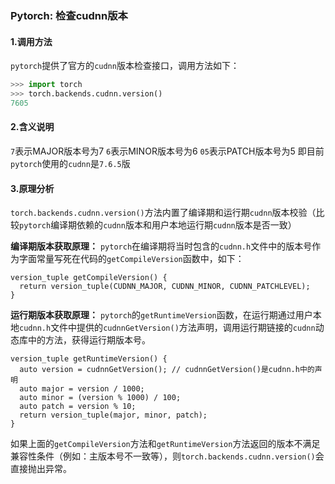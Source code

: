 ### Pytorch: 检查cudnn版本

#### 1.调用方法
`pytorch`提供了官方的`cudnn`版本检查接口，调用方法如下：

```python
>>> import torch
>>> torch.backends.cudnn.version()
7605
```


#### 2.含义说明
`7`表示MAJOR版本号为7
`6`表示MINOR版本号为6
`05`表示PATCH版本号为5
即目前`pytorch`使用的`cudnn`是`7.6.5`版

#### 3.原理分析

`torch.backends.cudnn.version()`方法内置了编译期和运行期`cudnn`版本校验（比较`pytorch`编译期依赖的`cudnn`版本和用户本地运行期`cudnn`版本是否一致）

**编译期版本获取原理：**
`pytorch`在编译期将当时包含的`cudnn.h`文件中的版本号作为字面常量写死在代码的`getCompileVersion`函数中，如下：

```cuda
version_tuple getCompileVersion() {
  return version_tuple(CUDNN_MAJOR, CUDNN_MINOR, CUDNN_PATCHLEVEL);
}
```

**运行期版本获取原理：**
`pytorch`的`getRuntimeVersion`函数，在运行期通过用户本地`cudnn.h`文件中提供的`cudnnGetVersion()`方法声明，调用运行期链接的`cudnn`动态库中的方法，获得运行期版本号。

```cuda
version_tuple getRuntimeVersion() {
  auto version = cudnnGetVersion(); // cudnnGetVersion()是cudnn.h中的声明
  auto major = version / 1000;
  auto minor = (version % 1000) / 100;
  auto patch = version % 10;
  return version_tuple(major, minor, patch);
}
```

如果上面的`getCompileVersion`方法和`getRuntimeVersion`方法返回的版本不满足兼容性条件（例如：主版本号不一致等），则`torch.backends.cudnn.version()`会直接抛出异常。
